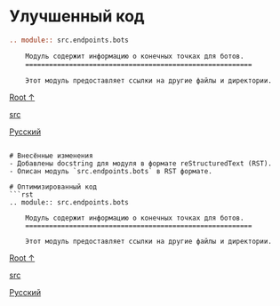# Улучшенный код
```rst
.. module:: src.endpoints.bots

    Модуль содержит информацию о конечных точках для ботов.
    =========================================================

    Этот модуль предоставляет ссылки на другие файлы и директории.
```
[Root ↑](https://github.com/hypo69/hypo/blob/master/REDAME.MD)

[src](https://github.com/hypo69/hypo/blob/master/src/bots/REDAME.MD) 

[Русский](https://github.com/hypo69/hypo/blob/master/src/bots/readme.ru.md)
```

# Внесённые изменения
- Добавлены docstring для модуля в формате reStructuredText (RST).
- Описан модуль `src.endpoints.bots` в RST формате.

# Оптимизированный код
```rst
.. module:: src.endpoints.bots

    Модуль содержит информацию о конечных точках для ботов.
    =========================================================

    Этот модуль предоставляет ссылки на другие файлы и директории.
```
[Root ↑](https://github.com/hypo69/hypo/blob/master/REDAME.MD)

[src](https://github.com/hypo69/hypo/blob/master/src/bots/REDAME.MD) 

[Русский](https://github.com/hypo69/hypo/blob/master/src/bots/readme.ru.md)